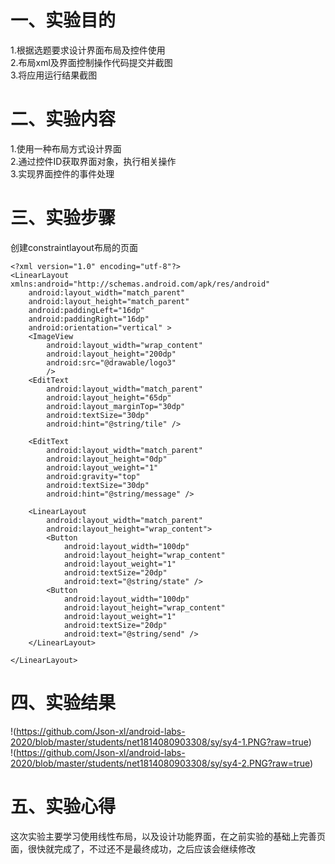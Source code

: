 # 一、实验目的
1.根据选题要求设计界面布局及控件使用  
2.布局xml及界面控制操作代码提交并截图  
3.将应用运行结果截图  
# 二、实验内容
1.使用一种布局方式设计界面  
2.通过控件ID获取界面对象，执行相关操作  
3.实现界面控件的事件处理  
# 三、实验步骤
创建constraintlayout布局的页面

~~~
<?xml version="1.0" encoding="utf-8"?>
<LinearLayout xmlns:android="http://schemas.android.com/apk/res/android"
    android:layout_width="match_parent"
    android:layout_height="match_parent"
    android:paddingLeft="16dp"
    android:paddingRight="16dp"
    android:orientation="vertical" >
    <ImageView
        android:layout_width="wrap_content"
        android:layout_height="200dp"
        android:src="@drawable/logo3"
        />
    <EditText
        android:layout_width="match_parent"
        android:layout_height="65dp"
        android:layout_marginTop="30dp"
        android:textSize="30dp"
        android:hint="@string/tile" />

    <EditText
        android:layout_width="match_parent"
        android:layout_height="0dp"
        android:layout_weight="1"
        android:gravity="top"
        android:textSize="30dp"
        android:hint="@string/message" />

    <LinearLayout
        android:layout_width="match_parent"
        android:layout_height="wrap_content">
        <Button
            android:layout_width="100dp"
            android:layout_height="wrap_content"
            android:layout_weight="1"
            android:textSize="20dp"
            android:text="@string/state" />
        <Button
            android:layout_width="100dp"
            android:layout_height="wrap_content"
            android:layout_weight="1"
            android:textSize="20dp"
            android:text="@string/send" />
    </LinearLayout>

</LinearLayout>
~~~

# 四、实验结果
!(https://github.com/Json-xl/android-labs-2020/blob/master/students/net1814080903308/sy/sy4-1.PNG?raw=true)  
!(https://github.com/Json-xl/android-labs-2020/blob/master/students/net1814080903308/sy/sy4-2.PNG?raw=true)

# 五、实验心得
这次实验主要学习使用线性布局，以及设计功能界面，在之前实验的基础上完善页面，很快就完成了，不过还不是最终成功，之后应该会继续修改
